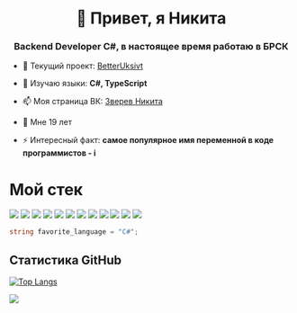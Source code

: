 <h1 align="center">👋 Привет, я Никита</h1>
<h3 align="center">Backend Developer C#, в настоящее время работаю в БРСК</h3> 

- 🔭 Текущий проект: [BetterUksivt](https://github.com/Djostit/BetterUksivt)

- 🌱 Изучаю языки: **C#, TypeScript**

- 📫 Моя страница ВК: [Зверев Никита](https://vk.com/djostit)

- 🌵 Мне 19 лет

- ⚡ Интересный факт: **самое популярное имя переменной в коде программистов - i**

<h1>Мой стек</h1>

![](https://img.shields.io/badge/c%23-%23239120.svg?style=for-the-badge&logo=c-sharp&logoColor=white)
![](https://img.shields.io/badge/.NET-5C2D91?style=for-the-badge&logo=.net&logoColor=white)
![](https://img.shields.io/badge/react-%2320232a.svg?style=for-the-badge&logo=react&logoColor=%2361DAFB)
![](https://img.shields.io/badge/redux-%23593d88.svg?style=for-the-badge&logo=redux&logoColor=white)
![](https://img.shields.io/badge/typescript-%23007ACC.svg?style=for-the-badge&logo=typescript&logoColor=white)
![](https://img.shields.io/badge/mysql-%2300f.svg?style=for-the-badge&logo=mysql&logoColor=white)
![](https://img.shields.io/badge/postgres-%23316192.svg?style=for-the-badge&logo=postgresql&logoColor=white)
![](https://img.shields.io/badge/javascript-%23323330.svg?style=for-the-badge&logo=javascript&logoColor=%23F7DF1E)
![](https://img.shields.io/badge/html5-%23E34F26.svg?style=for-the-badge&logo=html5&logoColor=white)
![](https://img.shields.io/badge/css3-%231572B6.svg?style=for-the-badge&logo=css3&logoColor=white)
![](https://img.shields.io/badge/docker-%230db7ed.svg?style=for-the-badge&logo=docker&logoColor=white)
![](https://img.shields.io/badge/kubernetes-%23326ce5.svg?style=for-the-badge&logo=kubernetes&logoColor=white)

```csharp
string favorite_language = "C#";
```

## Статистика GitHub
[![Top Langs](https://github-readme-stats.vercel.app/api/top-langs/?username=djostit&layout=compact)](https://github.com/djostit/github-readme-stats)

![](https://komarev.com/ghpvc/?username=djostit)
